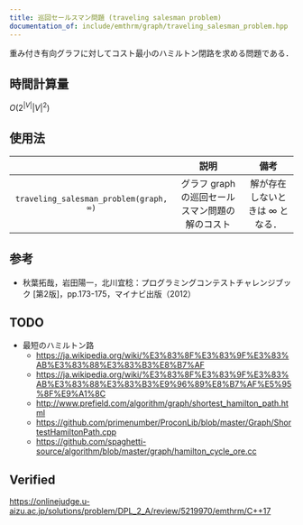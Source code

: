 ```yaml
---
title: 巡回セールスマン問題 (traveling salesman problem)
documentation_of: include/emthrm/graph/traveling_salesman_problem.hpp
---
```


重み付き有向グラフに対してコスト最小のハミルトン閉路を求める問題である．


## 時間計算量

$O(2^{\lvert V \rvert} {\lvert V \rvert}^2)$


## 使用法

||説明|備考|
|:--:|:--:|:--:|
|`traveling_salesman_problem(graph, ∞)`|グラフ $\mathrm{graph}$ の巡回セールスマン問題の解のコスト|解が存在しないときは $\infty$ となる．|


## 参考

- 秋葉拓哉，岩田陽一，北川宜稔：プログラミングコンテストチャレンジブック \[第2版\]，pp.173-175，マイナビ出版（2012）


## TODO

- 最短のハミルトン路
  - https://ja.wikipedia.org/wiki/%E3%83%8F%E3%83%9F%E3%83%AB%E3%83%88%E3%83%B3%E8%B7%AF
  - https://ja.wikipedia.org/wiki/%E3%83%8F%E3%83%9F%E3%83%AB%E3%83%88%E3%83%B3%E9%96%89%E8%B7%AF%E5%95%8F%E9%A1%8C
  - http://www.prefield.com/algorithm/graph/shortest_hamilton_path.html
  - https://github.com/primenumber/ProconLib/blob/master/Graph/ShortestHamiltonPath.cpp
  - https://github.com/spaghetti-source/algorithm/blob/master/graph/hamilton_cycle_ore.cc


## Verified

https://onlinejudge.u-aizu.ac.jp/solutions/problem/DPL_2_A/review/5219970/emthrm/C++17
